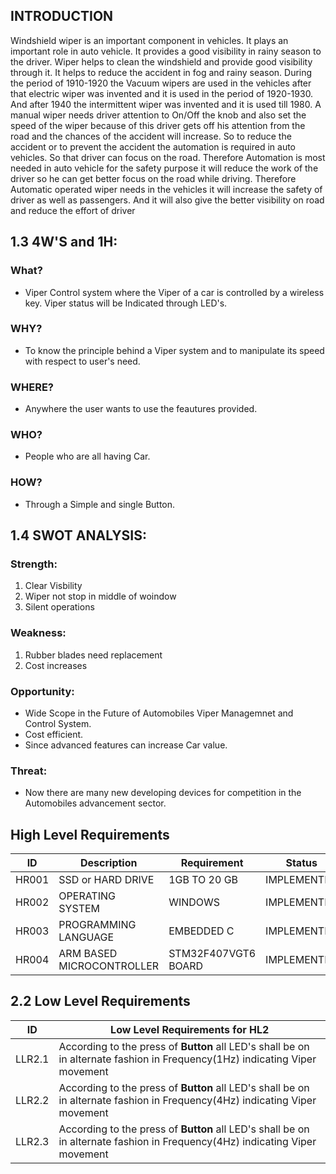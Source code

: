 ## INTRODUCTION
Windshield wiper is an important component in vehicles. It
plays an important role in auto vehicle. It provides a good
visibility in rainy season to the driver. Wiper helps to clean
the windshield and provide good visibility through it. It
helps to reduce the accident in fog and rainy season. During
the period of 1910-1920 the Vacuum wipers are used in the
vehicles after that electric wiper was invented and it is used
in the period of 1920-1930. And after 1940 the intermittent
wiper was invented and it is used till 1980. A manual wiper
needs driver attention to On/Off the knob and also set the
speed of the wiper because of this driver gets off his
attention from the road and the chances of the accident will
increase. So to reduce the accident or to prevent the accident
the automation is required in auto vehicles. So that driver
can focus on the road. Therefore Automation is most needed
in auto vehicle for the safety purpose it will reduce the work
of the driver so he can get better focus on the road while
driving. Therefore Automatic operated wiper needs in the
vehicles it will increase the safety of driver as well as
passengers. And it will also give the better visibility on road
and reduce the effort of driver

## 1.3 4W'S and 1H:
### What?
* Viper Control system where the Viper of a car is controlled by a wireless key. Viper status will be Indicated through LED's.
### WHY?
* To know the principle behind a Viper system and to manipulate its speed with respect to user's need. 
### WHERE?
* Anywhere the user wants to use the feautures provided.
### WHO?
*  People who are all having Car.
### HOW?
* Through a Simple and single Button.


## 1.4 SWOT ANALYSIS:
### Strength:
1. Clear Visbility
2. Wiper not stop in middle of woindow
3. Silent operations

### Weakness:
1. Rubber blades need replacement
2. Cost increases

### Opportunity:
- Wide Scope in the Future of Automobiles Viper Managemnet and Control System.
- Cost efficient.
- Since advanced features can increase Car value.
### Threat:
- Now there are many new developing devices for competition in the Automobiles advancement sector.

## High Level Requirements
| ID | Description | Requirement | Status | 
| ----- | ----- | ------- | ---------|
| HR001 | SSD or HARD DRIVE  | 1GB TO 20 GB | IMPLEMENTED | 
| HR002 | OPERATING SYSTEM  | WINDOWS |  IMPLEMENTED  |
| HR003 | PROGRAMMING LANGUAGE | EMBEDDED C |  IMPLEMENTED  |
| HR004 | ARM BASED MICROCONTROLLER | STM32F407VGT6 BOARD  |  IMPLEMENTED  |


## 2.2 Low Level Requirements
| ID | Low Level Requirements for HL2| 
| -------- | -------------- | 
| LLR2.1 | According to the press of __Button__ all LED's shall be on in alternate fashion in Frequency(1Hz) indicating Viper movement |
| LLR2.2 | According to the press of __Button__ all LED's shall be on in alternate fashion in Frequency(4Hz) indicating Viper movement |
| LLR2.3 | According to the press of __Button__ all LED's shall be on in alternate fashion in Frequency(4Hz) indicating Viper movement |


